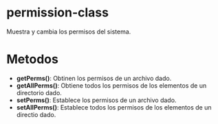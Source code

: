 permission-class
================

Muestra y cambia los permisos del sistema.

Metodos
=======

* **getPerms()**: Obtinen los permisos de un archivo dado.
* **getAllPerms()**: Obtiene todos los permisos de los elementos de un directorio dado.
* **setPerms()**: Establece los permisos de un archivo dado.
* **setAllPerms()**: Establece todos los permisos de los elementos de un directio dado.
